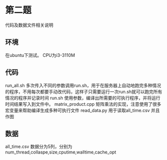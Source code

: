 # 第二题

代码及数据文件相关说明

## 环境

在ubuntu下测试。
CPU为i3-3110M

## 代码

run_all.sh 多次传入不同的参数调用run.sh，用于在服务器上自动地跑完多种情况的程序，不用每次都要手动改代码，这样子只需要运行一次run.sh就可以跑完所有情况的程序并记录时间
run.sh 使用参数，编译出所需要的可执行程序，并将运行时间结果写入到文件中。
matrix_product.cpp 矩阵乘法的实现，注意使用了很多宏变量来帮助编译生成多种可执行文件
read_data.py 用于读取all_time.csv 并且作图

## 数据

all_time.csv
数据分为5列，分别为
num_thread,collaspe,size,cputime,walltime,cache_opt


